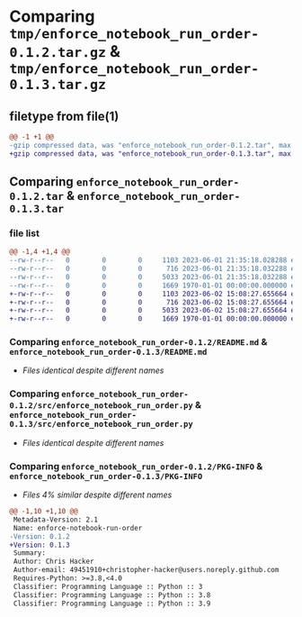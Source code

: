 # Comparing `tmp/enforce_notebook_run_order-0.1.2.tar.gz` & `tmp/enforce_notebook_run_order-0.1.3.tar.gz`

## filetype from file(1)

```diff
@@ -1 +1 @@
-gzip compressed data, was "enforce_notebook_run_order-0.1.2.tar", max compression
+gzip compressed data, was "enforce_notebook_run_order-0.1.3.tar", max compression
```

## Comparing `enforce_notebook_run_order-0.1.2.tar` & `enforce_notebook_run_order-0.1.3.tar`

### file list

```diff
@@ -1,4 +1,4 @@
--rw-r--r--   0        0        0     1103 2023-06-01 21:35:18.028288 enforce_notebook_run_order-0.1.2/README.md
--rw-r--r--   0        0        0      716 2023-06-01 21:35:18.032288 enforce_notebook_run_order-0.1.2/pyproject.toml
--rw-r--r--   0        0        0     5033 2023-06-01 21:35:18.032288 enforce_notebook_run_order-0.1.2/src/enforce_notebook_run_order.py
--rw-r--r--   0        0        0     1669 1970-01-01 00:00:00.000000 enforce_notebook_run_order-0.1.2/PKG-INFO
+-rw-r--r--   0        0        0     1103 2023-06-02 15:08:27.655664 enforce_notebook_run_order-0.1.3/README.md
+-rw-r--r--   0        0        0      716 2023-06-02 15:08:27.655664 enforce_notebook_run_order-0.1.3/pyproject.toml
+-rw-r--r--   0        0        0     5033 2023-06-02 15:08:27.655664 enforce_notebook_run_order-0.1.3/src/enforce_notebook_run_order.py
+-rw-r--r--   0        0        0     1669 1970-01-01 00:00:00.000000 enforce_notebook_run_order-0.1.3/PKG-INFO
```

### Comparing `enforce_notebook_run_order-0.1.2/README.md` & `enforce_notebook_run_order-0.1.3/README.md`

 * *Files identical despite different names*

### Comparing `enforce_notebook_run_order-0.1.2/src/enforce_notebook_run_order.py` & `enforce_notebook_run_order-0.1.3/src/enforce_notebook_run_order.py`

 * *Files identical despite different names*

### Comparing `enforce_notebook_run_order-0.1.2/PKG-INFO` & `enforce_notebook_run_order-0.1.3/PKG-INFO`

 * *Files 4% similar despite different names*

```diff
@@ -1,10 +1,10 @@
 Metadata-Version: 2.1
 Name: enforce-notebook-run-order
-Version: 0.1.2
+Version: 0.1.3
 Summary: 
 Author: Chris Hacker
 Author-email: 49451910+christopher-hacker@users.noreply.github.com
 Requires-Python: >=3.8,<4.0
 Classifier: Programming Language :: Python :: 3
 Classifier: Programming Language :: Python :: 3.8
 Classifier: Programming Language :: Python :: 3.9
```

